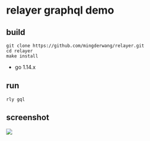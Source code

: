 # relayer graphql demo
## build 
```
git clone https://github.com/mingderwang/relayer.git
cd relayer
make install
```
* go 1.14.x

## run
```
rly gql
```

## screenshot
![](https://paper-attachments.dropbox.com/s_88679D05DCCDE284F01D1672316BCDB3CC37EED980EEF6D07585EE1B928B1119_1589818752027_Screen+Shot+2020-05-18+at+8.50.36+PM.png)



